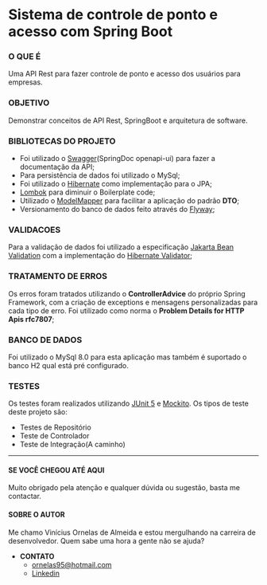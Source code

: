 # Sistema de controle de ponto e acesso com Spring Boot

### O QUE É

Uma API Rest para fazer controle de ponto e acesso dos usuários para empresas. 

### OBJETIVO

Demonstrar conceitos de API Rest, SpringBoot e arquitetura de software.

### BIBLIOTECAS DO PROJETO

- Foi utilizado o [Swagger](https://swagger.io)(SpringDoc openapi-ui) para fazer a documentação da API;
- Para persistência de dados foi utilizado o MySql;
- Foi utilizado o [Hibernate](https://hibernate.org) como implementação para o JPA;
- [Lombok](https://projectlombok.org) para diminuir o Boilerplate code;
- Utilizado o [ModelMapper](http://modelmapper.org) para facilitar a aplicação do padrão **DTO**;
- Versionamento do banco de dados feito através do [Flyway](https://flywaydb.org);

### VALIDACOES

Para a validação de dados foi utilizado a especificação [Jakarta Bean Validation](https://beanvalidation.org/2.0/) com a implementação do [Hibernate Validator](http://hibernate.org/validator/);

### TRATAMENTO DE ERROS

Os erros foram tratados utilizando o **ControllerAdvice** do próprio Spring Framework, com a criação de exceptions e mensagens personalizadas para cada tipo de erro. Foi utilizado como norma o **Problem Details for HTTP Apis rfc7807**;

### BANCO DE DADOS

Foi utilizado o MySql 8.0 para esta aplicação mas também é suportado o banco H2 qual está pré configurado.

### TESTES

Os testes foram realizados utilizando [JUnit 5](https://junit.org/junit5/) e [Mockito](https://site.mockito.org). Os tipos de teste deste projeto são:

- Testes de Repositório
- Teste de Controlador
- Teste de Integração(A caminho)

------

#### SE VOCÊ CHEGOU ATÉ AQUI

Muito obrigado pela atenção e qualquer dúvida ou sugestão, basta me contactar.

#### SOBRE O AUTOR

Me chamo Vinícius Ornelas de Almeida e estou mergulhando na carreira de desenvolvedor. Quem sabe uma hora a gente não se ajuda?

- **CONTATO**
  - [ornelas95@hotmail.com](mailto:ornelas95@hotmail.com) 
  - [Linkedin](https://www.linkedin.com/in/vinicius-ornelas-587075128/)